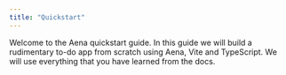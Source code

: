 ```yaml
---
title: "Quickstart"
---
```


Welcome to the Aena quickstart guide. In this guide we will build a rudimentary to-do app from scratch using Aena, Vite and TypeScript. We will use everything that you have learned from the docs.

